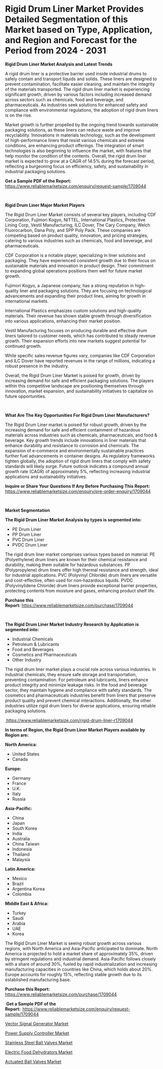 <p><h1>Rigid Drum Liner Market Provides Detailed Segmentation of this Market based on Type, Application, and Region and Forecast for the Period from 2024 - 2031</h1></p><p><strong>Rigid Drum Liner Market Analysis and Latest Trends</strong></p>
<p><p>A rigid drum liner is a protective barrier used inside industrial drums to safely contain and transport liquids and solids. These liners are designed to prevent contamination, facilitate easier cleaning, and maintain the integrity of the materials transported. The rigid drum liner market is experiencing significant growth, driven by various factors including increased demand across sectors such as chemicals, food and beverage, and pharmaceuticals. As industries seek solutions for enhanced safety and compliance with environmental regulations, the adoption of rigid drum liners is on the rise.</p><p>Market growth is further propelled by the ongoing trend towards sustainable packaging solutions, as these liners can reduce waste and improve recyclability. Innovations in materials technology, such as the development of high-performance liners that resist various chemicals and extreme conditions, are enhancing product offerings. The integration of smart technologies is also beginning to influence the market, with features that help monitor the condition of the contents. Overall, the rigid drum liner market is expected to grow at a CAGR of 14.5% during the forecast period, reflecting a burgeoning focus on efficiency, safety, and sustainability in industrial packaging solutions.</p></p>
<p><strong>Get a Sample PDF of the Report:&nbsp;</strong> <a href="https://www.reliablemarketsize.com/enquiry/request-sample/1709044?utm_campaign=1349&utm_medium=2&utm_source=Github&utm_content=ia&utm_term=21102024&utm_id=rigid-drum-liner">https://www.reliablemarketsize.com/enquiry/request-sample/1709044</a></p>
<p>&nbsp;</p>
<p><strong>Rigid Drum Liner Major Market Players</strong></p>
<p><p>The Rigid Drum Liner Market consists of several key players, including CDF Corporation, Fujimori Kogyo, NITTEL, International Plastics, Protective Lining Corp, Vestil Manufacturing, ILC Dover, The Cary Company, Welch Fluorocarbon, Dana Poly, and SPP Poly Pack. These companies are competing based on product quality, innovation, and pricing strategies, catering to various industries such as chemicals, food and beverage, and pharmaceuticals.</p><p>CDF Corporation is a notable player, specializing in liner solutions and packaging. They have experienced consistent growth due to their focus on sustainable materials and innovation in product design. Their commitment to expanding global operations positions them well for future market growth.</p><p>Fujimori Kogyo, a Japanese company, has a strong reputation in high-quality liner and packaging solutions. They are focusing on technological advancements and expanding their product lines, aiming for growth in international markets.</p><p>International Plastics emphasizes custom solutions and high-quality materials. Their revenue has shown stable growth through diversification into various applications, enhancing their market position.</p><p>Vestil Manufacturing focuses on producing durable and effective drum liners tailored to customer needs, which has contributed to steady revenue growth. Their expansion efforts into new markets suggest potential for continued growth.</p><p>While specific sales revenue figures vary, companies like CDF Corporation and ILC Dover have reported revenues in the range of millions, indicating a robust presence in the industry.</p><p>Overall, the Rigid Drum Liner Market is poised for growth, driven by increasing demand for safe and efficient packaging solutions. The players within this competitive landscape are positioning themselves through innovation, market expansion, and sustainability initiatives to capitalize on future opportunities.</p></p>
<p>&nbsp;</p>
<p><strong>What Are The Key Opportunities For Rigid Drum Liner Manufacturers?</strong></p>
<p><p>The Rigid Drum Liner market is poised for robust growth, driven by the increasing demand for safe and efficient containment of hazardous materials across industries such as chemicals, pharmaceuticals, and food & beverage. Key growth trends include innovations in liner materials that enhance durability and resistance to corrosion and chemicals. The expansion of e-commerce and environmentally sustainable practices further fuel advancements in container designs. As regulatory frameworks tighten globally, the adoption of rigid drum liners that comply with safety standards will likely surge. Future outlook indicates a compound annual growth rate (CAGR) of approximately 5%, reflecting increasing industrial applications and sustainability initiatives.</p></p>
<p><strong>Inquire or Share Your Questions If Any Before Purchasing This Report:</strong> <a href="https://www.reliablemarketsize.com/enquiry/pre-order-enquiry/1709044?utm_campaign=1349&utm_medium=2&utm_source=Github&utm_content=ia&utm_term=21102024&utm_id=rigid-drum-liner">https://www.reliablemarketsize.com/enquiry/pre-order-enquiry/1709044</a></p>
<p>&nbsp;</p>
<p><strong>Market Segmentation</strong></p>
<p><strong>The Rigid Drum Liner Market Analysis by types is segmented into:</strong></p>
<p><ul><li>PE Drum Liner</li><li>PP Drum Liner</li><li>PVC Drum Liner</li><li>PVDC Drum Liner</li></ul></p>
<p><p>The rigid drum liner market comprises various types based on material: PE (Polyethylene) drum liners are known for their chemical resistance and durability, making them suitable for hazardous substances. PP (Polypropylene) drum liners offer high thermal resistance and strength, ideal for industrial applications. PVC (Polyvinyl Chloride) drum liners are versatile and cost-effective, often used for non-hazardous liquids. PVDC (Polyvinylidene Chloride) drum liners provide exceptional barrier properties, protecting contents from moisture and gases, enhancing product shelf life.</p></p>
<p><strong>Purchase this Report:&nbsp;</strong><a href="https://www.reliablemarketsize.com/purchase/1709044?utm_campaign=1349&utm_medium=2&utm_source=Github&utm_content=ia&utm_term=21102024&utm_id=rigid-drum-liner">https://www.reliablemarketsize.com/purchase/1709044</a></p>
<p>&nbsp;</p>
<p><strong>The Rigid Drum Liner Market Industry Research by Application is segmented into:</strong></p>
<p><ul><li>Industrial Chemicals</li><li>Petroleum & Lubricants</li><li>Food and Beverages</li><li>Cosmetics and Pharmaceuticals</li><li>Other Industry</li></ul></p>
<p><p>The rigid drum liner market plays a crucial role across various industries. In industrial chemicals, they ensure safe storage and transportation, preventing contamination. For petroleum and lubricants, liners enhance product integrity and minimize leakage risks. In the food and beverage sector, they maintain hygiene and compliance with safety standards. The cosmetics and pharmaceuticals industries benefit from liners that preserve product quality and prevent chemical interactions. Additionally, the other industries utilize rigid drum liners for diverse applications, ensuring reliable packaging solutions.</p></p>
<p><a href="https://www.reliablemarketsize.com/rigid-drum-liner-r1709044?utm_campaign=1349&utm_medium=2&utm_source=Github&utm_content=ia&utm_term=21102024&utm_id=rigid-drum-liner">&nbsp;https://www.reliablemarketsize.com/rigid-drum-liner-r1709044</a></p>
<p><strong>In terms of Region, the Rigid Drum Liner Market Players available by Region are:</strong></p>
<p>
    <p> <strong> North America: </strong>
        <ul>
            <li>United States</li>
            <li>Canada</li>
        </ul>
        </p> 
    <p> <strong> Europe: </strong>
        <ul>
            <li>Germany</li>
            <li>France</li>
            <li>U.K.</li>
            <li>Italy</li>
            <li>Russia</li>
        </ul>
        </p> 
    <p> <strong> Asia-Pacific: </strong>
        <ul>
            <li>China</li>
            <li>Japan</li>
            <li>South Korea</li>
            <li>India</li>
            <li>Australia</li>
            <li>China Taiwan</li>
            <li>Indonesia</li>
            <li>Thailand</li>
            <li>Malaysia</li>
        </ul>
        </p> 
    <p> <strong> Latin America: </strong>
        <ul>
            <li>Mexico</li>
            <li>Brazil</li>
            <li>Argentina Korea</li>
            <li>Colombia</li>
        </ul>
        </p> 
    <p> <strong> Middle East & Africa: </strong>
        <ul>
            <li>Turkey</li>
            <li>Saudi</li>
            <li>Arabia</li>
            <li>UAE</li>
            <li>Korea</li>
        </ul>
    </p>
    </p>
<p><p>The Rigid Drum Liner Market is seeing robust growth across various regions, with North America and Asia-Pacific anticipated to dominate. North America is projected to hold a market share of approximately 35%, driven by stringent regulations and industrial demand. Asia-Pacific follows closely with a share of around 30%, fueled by rapid industrialization and increasing manufacturing capacities in countries like China, which holds about 20%. Europe accounts for roughly 15%, reflecting stable growth due to its established manufacturing base.</p></p>
<p><strong>Purchase this Report: </strong><a href="https://www.reliablemarketsize.com/purchase/1709044?utm_campaign=1349&utm_medium=2&utm_source=Github&utm_content=ia&utm_term=21102024&utm_id=rigid-drum-liner">https://www.reliablemarketsize.com/purchase/1709044</a></p>
<p>&nbsp;<strong>Get a Sample PDF of the Report:&nbsp;&nbsp;</strong><a href="https://www.reliablemarketsize.com/enquiry/request-sample/1709044?utm_campaign=1349&utm_medium=2&utm_source=Github&utm_content=ia&utm_term=21102024&utm_id=rigid-drum-liner">https://www.reliablemarketsize.com/enquiry/request-sample/1709044</a></p>
<p><strong></strong></p>
<p><p><a href="https://www.linkedin.com/pulse/global-vector-signal-generator-101-cagr-forecast-2024--o4nve?utm_campaign=1349&utm_medium=2&utm_source=Github&utm_content=ia&utm_term=21102024&utm_id=rigid-drum-liner">Vector Signal Generator Market</a></p><p><a href="https://github.com/ashepherd82/Market-Research-Report-List-6/blob/main/power-supply-controller-market.md?utm_campaign=1349&utm_medium=2&utm_source=Github&utm_content=ia&utm_term=21102024&utm_id=rigid-drum-liner">Power Supply Controller Market</a></p><p><a href="https://www.linkedin.com/pulse/comprehensive-stainless-steel-ball-valves-market-report-segmentation-4orzc?utm_campaign=1349&utm_medium=2&utm_source=Github&utm_content=ia&utm_term=21102024&utm_id=rigid-drum-liner">Stainless Steel Ball Valves Market</a></p><p><a href="https://issuu.com/reportprime-2/docs/electric-food-dehydrators-market-si_6b37f2414a46a9?utm_campaign=1349&utm_medium=2&utm_source=Github&utm_content=ia&utm_term=21102024&utm_id=rigid-drum-liner">Electric Food Dehydrators Market</a></p><p><a href="https://www.linkedin.com/pulse/comprehensive-actuated-ball-valves-market-report-regional-analysis-ucayc?utm_campaign=1349&utm_medium=2&utm_source=Github&utm_content=ia&utm_term=21102024&utm_id=rigid-drum-liner">Actuated Ball Valves Market</a></p></p>